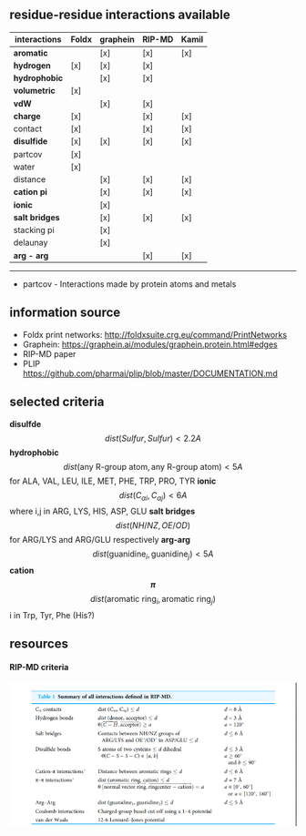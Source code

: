 

## residue-residue interactions available
|interactions|     Foldx | graphein | RIP-MD | Kamil |
|-------|-----------|----------|--------|-------|
|**aromatic**|        | [x]        | [x] | [x]   |
|**hydrogen**| [x]     |     [x]    | [x] | |
|**hydrophobic**|      |   [x]     | [x]   |  |
|**volumetric**|  [x]  |          | | | 
|**vdW**|              | [x]      | [x] | | 
|**charge**| [x]       |           | [x] | [x] |
|contact| [x]      |           | [x] | [x] |
|**disulfide**| [x]    |  [x]       |  [x] | [x] |
|partcov| [x]      |          | |
|water| [x]        |           | |
|distance|      |   [x]         |  [x] | [x] | 
|**cation pi**|      |    [x]        | [x] | [x] |
|**ionic**|      |        [x]    | |
|**salt bridges**|   |    [x]         | [x] | [x] |
|stacking pi |    |     [x]         | | 
|delaunay     |    |        [x]     | |
|**arg - arg**|       |            |  [x] | [x] 
--------------------------------------


* partcov -  Interactions made by protein atoms and metals


## information source
* Foldx print networks:  http://foldxsuite.crg.eu/command/PrintNetworks
* Graphein: https://graphein.ai/modules/graphein.protein.html#edges
* RIP-MD paper
* PLIP https://github.com/pharmai/plip/blob/master/DOCUMENTATION.md

## selected criteria
**disulfde**   $$dist(Sulfur, Sulfur) < 2.2 A$$
**hydrophobic** $$dist(\text{any R-group atom}, \text{any R-group atom} ) < 5 A$$ for ALA, VAL, LEU, ILE, MET, PHE, TRP, PRO, TYR
**ionic** $$dist(C_{\alpha i}, C_{\alpha j} ) < 6 A$$  where i,j in  ARG, LYS, HIS, ASP, GLU
**salt bridges** $$dist(NH/NZ, OE/OD)$$ for ARG/LYS and ARG/GLU respectively
**arg-arg** $$dist(\text{guanidine}_i, \text{guanidine}_j) < 5 A$$
**cation $$\pi$$** $$dist(\text{aromatic ring}_i, \text{aromatic ring}_j)$$ i in Trp, Tyr, Phe (His?)


## resources
#### RIP-MD criteria
![RIP-MD](img/RIP_MD_eq_table.png)


